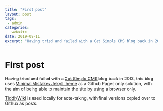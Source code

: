 ```yaml
---
title: "First post"
layout: post
tags:
 - admin
categories:
 - website
date: 2019-09-11
excerpt: "Having tried and failed with a Get Simple CMS blog back in 2013, this blog uses a Github Pages only solution
---
```

# First post
Having tried and failed with a [Get Simple CMS](http://get-simple.info/) blog back in 2013, this blog uses [Minimal Mistakes Jekyll theme](https://mmistakes.github.io/minimal-mistakes/) as a Github Pages only solution, with the aim of being able to maintain the site by using a browser only. 

[TiddlyWiki](https://tiddlywiki.com/) is used locally for note-taking, with final versions copied over to Github as posts. 


